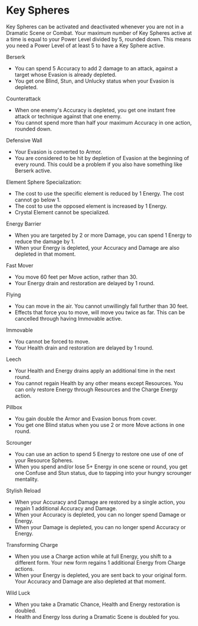 # Key Spheres

Key Spheres can be activated and deactivated whenever you are not in a Dramatic Scene or Combat. Your maximum number of Key Spheres active at a time is equal to your Power Level divided by 5, rounded down. This means you need a Power Level of at least 5 to have a Key Sphere active.

Berserk

- You can spend 5 Accuracy to add 2 damage to an attack, against a target whose Evasion is already depleted.
- You get one Blind, Stun, and Unlucky status when your Evasion is depleted.

Counterattack

- When one enemy's Accuracy is depleted, you get one instant free attack or technique against that one enemy.
- You cannot spend more than half your maximum Accuracy in one action, rounded down.

Defensive Wall

- Your Evasion is converted to Armor.
- You are considered to be hit by depletion of Evasion at the beginning of every round. This could be a problem if you also have something like Berserk active.

Element Sphere Specialization: <Specific Element>

- The cost to use the specific element is reduced by 1 Energy. The cost cannot go below 1.
- The cost to use the opposed element is increased by 1 Energy.
- Crystal Element cannot be specialized.

Energy Barrier

- When you are targeted by 2 or more Damage, you can spend 1 Energy to reduce the damage by 1.
- When your Energy is depleted, your Accuracy and Damage are also depleted in that moment.

Fast Mover

- You move 60 feet per Move action, rather than 30.
- Your Energy drain and restoration are delayed by 1 round.

Flying

- You can move in the air. You cannot unwillingly fall further than 30 feet.
- Effects that force you to move, will move you twice as far. This can be cancelled through having Immovable active.

Immovable

- You cannot be forced to move.
- Your Health drain and restoration are delayed by 1 round.

Leech

- Your Health and Energy drains apply an additional time in the next round.
- You cannot regain Health by any other means except Resources. You can only restore Energy through Resources and the Charge Energy action.

Pillbox

- You gain double the Armor and Evasion bonus from cover.
- You get one Blind status when you use 2 or more Move actions in one round.

Scrounger

- You can use an action to spend 5 Energy to restore one use of one of your Resource Spheres.
- When you spend and/or lose 5+ Energy in one scene or round, you get one Confuse and Stun status, due to tapping into your hungry scrounger mentality.

Stylish Reload

- When your Accuracy and Damage are restored by a single action, you regain 1 additional Accuracy and Damage.
- When your Accuracy is depleted, you can no longer spend Damage or Energy.
- When your Damage is depleted, you can no longer spend Accuracy or Energy.

Transforming Charge

- When you use a Charge action while at full Energy, you shift to a different form. Your new form regains 1 additional Energy from Charge actions.
- When your Energy is depleted, you are sent back to your original form. Your Accuracy and Damage are also depleted at that moment.

Wild Luck

- When you take a Dramatic Chance, Health and Energy restoration is doubled.
- Health and Energy loss during a Dramatic Scene is doubled for you.
